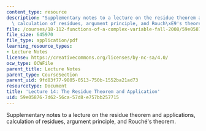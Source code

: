 ```yaml
---
content_type: resource
description: "Supplementary notes to a lecture on the residue theorem and applications,\
  \ calculation of residues, argument principle, and Rouch\xE9's theorem."
file: /courses/18-112-functions-of-a-complex-variable-fall-2008/59e058767d6256ca57d8e757bb257715_lecture14.pdf
file_size: 645970
file_type: application/pdf
learning_resource_types:
- Lecture Notes
license: https://creativecommons.org/licenses/by-nc-sa/4.0/
ocw_type: OCWFile
parent_title: Lecture Notes
parent_type: CourseSection
parent_uid: 9fd83f77-9805-0513-750b-1552ba21ad73
resourcetype: Document
title: 'Lecture 14: The Residue Theorem and Application'
uid: 59e05876-7d62-56ca-57d8-e757bb257715
---
```

Supplementary notes to a lecture on the residue theorem and applications, calculation of residues, argument principle, and Rouché's theorem.